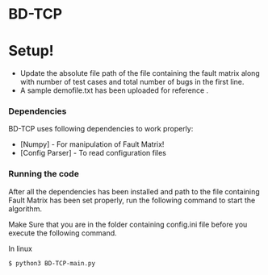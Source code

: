 # BD-TCP



# Setup!

  - Update the absolute file path of the file containing the fault matrix along with number of test cases and total number of bugs in the first line.
  - A sample demofile.txt has been uploaded for reference .



### Dependencies

BD-TCP uses following dependencies to work properly:

* [Numpy] - For manipulation of Fault Matrix!
* [Config Parser] - To read configuration files


### Running the code

After all the dependencies has been installed and path to the file containing Fault Matrix has been set properly, run the following command to start the algorithm.

Make Sure that you are in the folder containing config.ini file before you execute the following command.

In linux
```sh
$ python3 BD-TCP-main.py
```

